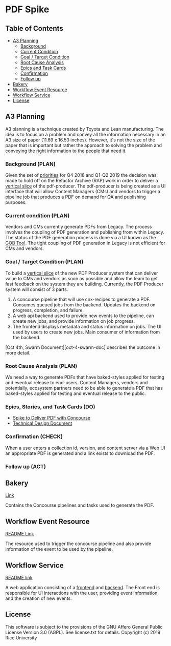 # PDF Spike

## Table of Contents

* [A3 Planning](#a3-planning)
  * [Background](#background-plan)
  * [Current Condition](#current-condition-plan)
  * [Goal / Target Condition](#goal--target-condition-plan)
  * [Root Cause Analysis](#root-cause-analysis-plan)
  * [Epics and Task Cards](#epics-stories-and-task-cards-do)
  * [Confirmation](#confirmation-check)
  * [Follow up](#follow-up-act)
* [Bakery](#bakery)
* [Workflow Event Resource](#workflow-event-resource)
* [Workflow Service](#workflow-service)
* [License](#license)

## A3 Planning

A3 planning is a technique created by Toyota and Lean manufacturing. The idea
is to focus on a problem and convey all the information necessary in an A3 
size of paper (11.69 x 16.53 inches). However,  it's not the size of the paper 
that is important but rather the approach to solving the problem and
conveying the right information to the people that need it.

### Background (PLAN)

Given the set of [priorities][roadmap] for Q4 2018 and Q1-Q2 2019 the decision 
was made to hold off on the Refactor Archive (RAP) work in order to deliver a 
[vertical slice][vertical-slice] of the pdf-producer. The pdf-producer is being
created as a UI interface that will allow Content Managers (CMs) and vendors to 
trigger a pipeline job that produces a PDF on demand for QA and publishing purposes. 

### Current condition (PLAN)

Vendors and CMs currently generate PDFs from Legacy. The process involves the 
coupling of PDF generation and publishing from within Legacy. The status of the
PDF generation process is done via a UI known as the [GOB Tool][gob-tool]. The 
tight coupling of PDF generation in Legacy is not efficient for CMs and vendors.

### Goal / Target Condition (PLAN)

To build a [vertical slice][vertical-slice] of the new PDF Producer system that
can deliver value to CMs and vendors as soon as possible and allow the team to 
get fast feedback on the system they are building. Currently, the PDF Producer
system will consist of 3 parts.

1. A concourse pipeline that will use cnx-recipes to generate a PDF. Consumes 
queued jobs from the backend. Updates the backend on progress, completion, and failure.
2. A web api backend used to provide new events to the pipeline, can create new jobs,
and provide information on job progress. 
3. The frontend displays metadata and status information on jobs. The UI used by
users to create new jobs. Main consumer of information from the backend.

[Oct 4th, Swarm Document][oct-4-swarm-doc] describes the outcome in more detail.

### Root Cause Analysis (PLAN)

We need a way to generate PDFs that have baked-styles applied for testing and 
eventual release to end-users. Content Managers, vendors and potentially, 
ecosystem partners need to be able to generate a PDF that has baked-styles 
applied for testing and eventual release to the public.

### Epics, Stories, and Task Cards (DO)

* [Spike to Deliver PDF with Concourse](https://github.com/openstax/cnx/issues/723)
* [Technical Design Document](https://docs.google.com/document/d/1OjTKqdToVrurQ_RnOzGQdoHHLbe0oiQtbkCmHsdIbEI/edit#)
 
### Confirmation (CHECK)

When a user enters a collection id, version, and content server via a Web UI an 
appropriate PDF is generated and a link exists to download the PDF.

### Follow up (ACT)

## Bakery

[Link](./bakery)

Contains the Concourse pipelines and tasks used to generate the PDF.

## Workflow Event Resource

[README Link](./workflow-service/README.md)

The resource used to trigger the concourse pipeline and also provide information
of the event to be used by the pipeline.

## Workflow Service

[README link](./workflow-service/README.md)

A web application consisting of a [frontend](#workflow-frontend) and 
[backend](#workflow-backend). The Front end is responsible for UI interactions 
with the user, providing event information, and the creation of new events.

## License

This software is subject to the provisions of the GNU Affero General
Public License Version 3.0 (AGPL). See license.txt for details.
Copyright (c) 2019 Rice University


[vertical-slice]: https://medium.com/@thorbjorn.sigberg/the-art-of-vertical-slicing-871ee32600a8
[roadmap]: https://github.com/openstax/cnx/wiki#product-roadmap
[gob-tool]: https://cnx.org/a/content-status/
[oct-4-spike-doc]: https://docs.google.com/document/d/1JjgN5MBUlkZpFWLJSetCGWubcADsN_nq6KUfpxLy8Hk/edit#heading=h.r9lownxz4ez5
